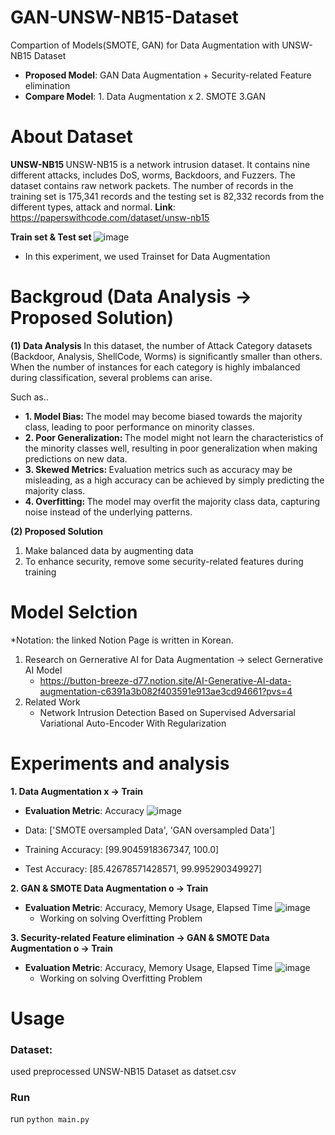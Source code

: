 # GAN-UNSW-NB15-Dataset
Compartion of Models(SMOTE, GAN) for Data Augmentation with UNSW-NB15 Dataset
- <b>Proposed Model</b>: GAN Data Augmentation + Security-related Feature elimination
- <b>Compare Model</b>: 1. Data Augmentation x 2. SMOTE 3.GAN

# About Dataset
<b> UNSW-NB15 </b>
UNSW-NB15 is a network intrusion dataset. It contains nine different attacks, includes DoS, worms, Backdoors, and Fuzzers. 
The dataset contains raw network packets. The number of records in the training set is 175,341 records and the testing set is 82,332 records from the different types, attack and normal.
<b>Link</b>: https://paperswithcode.com/dataset/unsw-nb15

<b> Train set & Test set </b>
![image](https://github.com/haeun161/GAN-UNSW-NB15-Dataset/assets/80445078/1ad7d420-3261-4579-9b00-6177a1ee85c7)
* In this experiment, we used Trainset for Data Augmentation

# Backgroud (Data Analysis -> Proposed Solution)
<b> (1) Data Analysis </b>
In this dataset, the number of Attack Category datasets (Backdoor, Analysis, ShellCode, Worms) is significantly smaller than others. When the number of instances for each category is highly imbalanced during classification, several problems can arise.

Such as..
- <b> 1. Model Bias: </b>  The model may become biased towards the majority class, leading to poor performance on minority classes.
- <b> 2. Poor Generalization: </b>  The model might not learn the characteristics of the minority classes well, resulting in poor generalization when making predictions on new data.
- <b> 3. Skewed Metrics: </b> Evaluation metrics such as accuracy may be misleading, as a high accuracy can be achieved by simply predicting the majority class.
- <b> 4. Overfitting: </b> The model may overfit the majority class data, capturing noise instead of the underlying patterns.

<b> (2) Proposed Solution </b>
 1) Make balanced data by augmenting data
 2) To enhance security, remove some security-related features during training

# Model Selction
*Notation: the linked Notion Page is written in Korean.
1. Research on Gernerative AI for Data Augmentation -> select Gernerative AI Model
   - https://button-breeze-d77.notion.site/AI-Generative-AI-data-augmentation-c6391a3b082f403591e913ae3cd94661?pvs=4
2. Related Work
   - Network Intrusion Detection Based on Supervised Adversarial Variational Auto-Encoder With Regularization


# Experiments and analysis
<b> 1. Data Augmentation x -> Train </b>
 - <b> Evaluation Metric</b>: Accuracy
![image](https://github.com/haeun161/GAN-UNSW-NB15-Dataset/assets/80445078/b4d16d6c-cd9d-44f9-bc0e-1ede91da06ad)

 - Data: ['SMOTE oversampled Data', 'GAN oversampled Data']
 - Training Accuracy: [99.9045918367347, 100.0]
 - Test Accuracy: [85.42678571428571, 99.995290349927]


<b> 2. GAN & SMOTE Data Augmentation o -> Train </b>
- <b> Evaluation Metric</b>: Accuracy, Memory Usage, Elapsed Time 
![image](https://github.com/haeun161/GAN-UNSW-NB15-Dataset/assets/80445078/bd0c58ea-ab87-4cc0-96ef-a986b8776883)
  * Working on solving Overfitting Problem


<b> 3. Security-related Feature elimination -> GAN & SMOTE Data Augmentation o -> Train </b>
- <b> Evaluation Metric</b>: Accuracy, Memory Usage, Elapsed Time 
  ![image](https://github.com/haeun161/GAN-UNSW-NB15-Dataset/assets/80445078/6e3b7ffe-c6cb-4417-8cef-748f3f54023e)
  * Working on solving Overfitting Problem



# Usage
### Dataset:
used preprocessed UNSW-NB15 Dataset as datset.csv 

### Run
run `python main.py`
